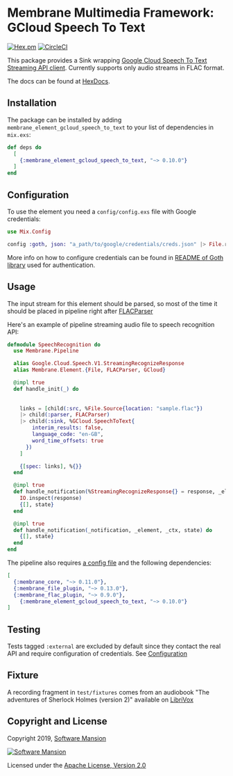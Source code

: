 # Membrane Multimedia Framework: GCloud Speech To Text

[![Hex.pm](https://img.shields.io/hexpm/v/membrane_element_gcloud_speech_to_text.svg)](https://hex.pm/packages/membrane_element_gcloud_speech_to_text)
[![CircleCI](https://circleci.com/gh/membraneframework/membrane_element_gcloud_speech_to_text.svg?style=svg)](https://circleci.com/gh/membraneframework/membrane_element_gcloud_speech_to_text)

This package provides a Sink wrapping [Google Cloud Speech To Text Streaming API client](https://hex.pm/packages/gcloud_speech_grpc).
Currently supports only audio streams in FLAC format.

The docs can be found at [HexDocs](https://hexdocs.pm/membrane_element_gcloud_speech_to_text).

## Installation

The package can be installed by adding `membrane_element_gcloud_speech_to_text` to your list of dependencies in `mix.exs`:

```elixir
def deps do
  [
	{:membrane_element_gcloud_speech_to_text, "~> 0.10.0"}
  ]
end
```

## Configuration

To use the element you need a `config/config.exs` file with Google credentials:

```elixir
use Mix.Config

config :goth, json: "a_path/to/google/credentials/creds.json" |> File.read!()
```

More info on how to configure credentials can be found in [README of Goth library](https://github.com/peburrows/goth#installation)
used for authentication.

## Usage

The input stream for this element should be parsed, so most of the time it should be
placed in pipeline right after [FLACParser](https://github.com/membraneframework/membrane-element-flac-parser)

Here's an example of pipeline streaming audio file to speech recognition API:

```elixir
defmodule SpeechRecognition do
  use Membrane.Pipeline

  alias Google.Cloud.Speech.V1.StreamingRecognizeResponse
  alias Membrane.Element.{File, FLACParser, GCloud}

  @impl true
  def handle_init(_) do
    
    
    links = [child(:src, %File.Source{location: "sample.flac"})
    |> child(:parser, FLACParser)
    |> child(:sink, %GCloud.SpeechToText{
        interim_results: false,
        language_code: "en-GB",
        word_time_offsets: true
      })
    ]

    {[spec: links], %{}}
  end

  @impl true
  def handle_notification(%StreamingRecognizeResponse{} = response, _element, _ctx, state) do
    IO.inspect(response)
    {[], state}
  end

  @impl true
  def handle_notification(_notification, _element, _ctx, state) do
    {[], state}
  end
end
```

The pipeline also requires [a config file](#configuration) and the following dependencies:

```elixir
[
  {:membrane_core, "~> 0.11.0"},
  {:membrane_file_plugin, "~> 0.13.0"},
  {:membrane_flac_plugin, "~> 0.9.0"},
	{:membrane_element_gcloud_speech_to_text, "~> 0.10.0"}
]
```

## Testing

Tests tagged `:external` are excluded by default since they contact the real API and require
configuration of credentials. See [Configuration](#configuration)

## Fixture

A recording fragment in `test/fixtures` comes from an audiobook
"The adventures of Sherlock Holmes (version 2)" available on [LibriVox](https://librivox.org/the-adventures-of-sherlock-holmes-by-sir-arthur-conan-doyle/)

## Copyright and License

Copyright 2019, [Software Mansion](https://swmansion.com/?utm_source=git&utm_medium=readme&utm_campaign=membrane-element-gcloud-speech-to-text)

[![Software Mansion](https://logo.swmansion.com/logo?color=white&variant=desktop&width=200&tag=membrane-github)](https://swmansion.com/?utm_source=git&utm_medium=readme&utm_campaign=membrane-element-gcloud-speech-to-text)

Licensed under the [Apache License, Version 2.0](LICENSE)
